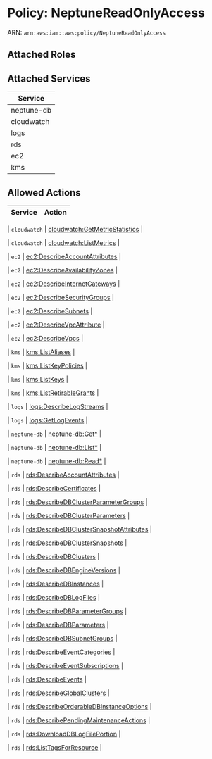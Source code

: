 # Policy: NeptuneReadOnlyAccess

ARN: `arn:aws:iam::aws:policy/NeptuneReadOnlyAccess`

## Attached Roles

## Attached Services

| Service |
|---------|
| neptune-db |
| cloudwatch |
| logs |
| rds |
| ec2 |
| kms |

## Allowed Actions

| Service | Action |
|:-------:|--------|

| `cloudwatch` | [cloudwatch:GetMetricStatistics](../actions.md#cloudwatch:getmetricstatistics) |

| `cloudwatch` | [cloudwatch:ListMetrics](../actions.md#cloudwatch:listmetrics) |

| `ec2` | [ec2:DescribeAccountAttributes](../actions.md#ec2:describeaccountattributes) |

| `ec2` | [ec2:DescribeAvailabilityZones](../actions.md#ec2:describeavailabilityzones) |

| `ec2` | [ec2:DescribeInternetGateways](../actions.md#ec2:describeinternetgateways) |

| `ec2` | [ec2:DescribeSecurityGroups](../actions.md#ec2:describesecuritygroups) |

| `ec2` | [ec2:DescribeSubnets](../actions.md#ec2:describesubnets) |

| `ec2` | [ec2:DescribeVpcAttribute](../actions.md#ec2:describevpcattribute) |

| `ec2` | [ec2:DescribeVpcs](../actions.md#ec2:describevpcs) |

| `kms` | [kms:ListAliases](../actions.md#kms:listaliases) |

| `kms` | [kms:ListKeyPolicies](../actions.md#kms:listkeypolicies) |

| `kms` | [kms:ListKeys](../actions.md#kms:listkeys) |

| `kms` | [kms:ListRetirableGrants](../actions.md#kms:listretirablegrants) |

| `logs` | [logs:DescribeLogStreams](../actions.md#logs:describelogstreams) |

| `logs` | [logs:GetLogEvents](../actions.md#logs:getlogevents) |

| `neptune-db` | [neptune-db:Get*](../actions.md#neptune-db:getall) |

| `neptune-db` | [neptune-db:List*](../actions.md#neptune-db:listall) |

| `neptune-db` | [neptune-db:Read*](../actions.md#neptune-db:readall) |

| `rds` | [rds:DescribeAccountAttributes](../actions.md#rds:describeaccountattributes) |

| `rds` | [rds:DescribeCertificates](../actions.md#rds:describecertificates) |

| `rds` | [rds:DescribeDBClusterParameterGroups](../actions.md#rds:describedbclusterparametergroups) |

| `rds` | [rds:DescribeDBClusterParameters](../actions.md#rds:describedbclusterparameters) |

| `rds` | [rds:DescribeDBClusterSnapshotAttributes](../actions.md#rds:describedbclustersnapshotattributes) |

| `rds` | [rds:DescribeDBClusterSnapshots](../actions.md#rds:describedbclustersnapshots) |

| `rds` | [rds:DescribeDBClusters](../actions.md#rds:describedbclusters) |

| `rds` | [rds:DescribeDBEngineVersions](../actions.md#rds:describedbengineversions) |

| `rds` | [rds:DescribeDBInstances](../actions.md#rds:describedbinstances) |

| `rds` | [rds:DescribeDBLogFiles](../actions.md#rds:describedblogfiles) |

| `rds` | [rds:DescribeDBParameterGroups](../actions.md#rds:describedbparametergroups) |

| `rds` | [rds:DescribeDBParameters](../actions.md#rds:describedbparameters) |

| `rds` | [rds:DescribeDBSubnetGroups](../actions.md#rds:describedbsubnetgroups) |

| `rds` | [rds:DescribeEventCategories](../actions.md#rds:describeeventcategories) |

| `rds` | [rds:DescribeEventSubscriptions](../actions.md#rds:describeeventsubscriptions) |

| `rds` | [rds:DescribeEvents](../actions.md#rds:describeevents) |

| `rds` | [rds:DescribeGlobalClusters](../actions.md#rds:describeglobalclusters) |

| `rds` | [rds:DescribeOrderableDBInstanceOptions](../actions.md#rds:describeorderabledbinstanceoptions) |

| `rds` | [rds:DescribePendingMaintenanceActions](../actions.md#rds:describependingmaintenanceactions) |

| `rds` | [rds:DownloadDBLogFilePortion](../actions.md#rds:downloaddblogfileportion) |

| `rds` | [rds:ListTagsForResource](../actions.md#rds:listtagsforresource) |

